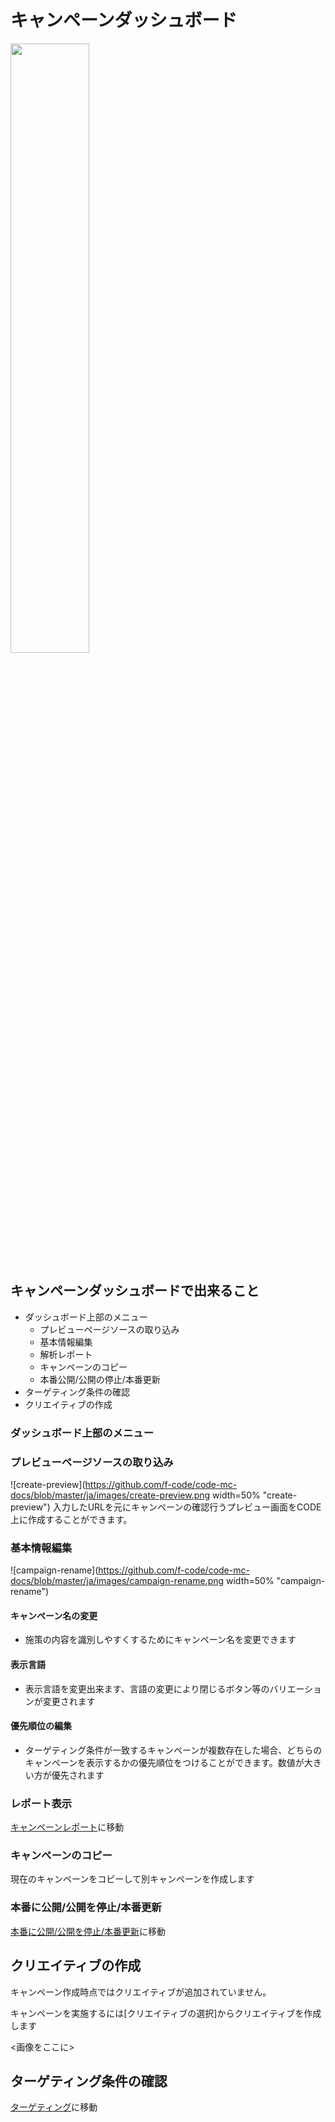 # キャンペーンダッシュボード<WIP>
<img src="https://github.com/f-code/code-mc-docs/blob/master/ja/images/dashboard.png" width=50%>

## キャンペーンダッシュボードで出来ること

* ダッシュボード上部のメニュー
  * プレビューページソースの取り込み
  * 基本情報編集
  * 解析レポート
  * キャンペーンのコピー
  * 本番公開/公開の停止/本番更新
* ターゲティング条件の確認
* クリエイティブの作成


### ダッシュボード上部のメニュー
### プレビューページソースの取り込み
![create-preview](https://github.com/f-code/code-mc-docs/blob/master/ja/images/create-preview.png width=50% "create-preview")
入力したURLを元にキャンペーンの確認行うプレビュー画面をCODE上に作成することができます。

###  基本情報編集
![campaign-rename](https://github.com/f-code/code-mc-docs/blob/master/ja/images/campaign-rename.png width=50% "campaign-rename")

#### キャンペーン名の変更
* 施策の内容を識別しやすくするためにキャンペーン名を変更できます
#### 表示言語
* 表示言語を変更出来ます、言語の変更により閉じるボタン等のバリエーションが変更されます
#### 優先順位の編集
* ターゲティング条件が一致するキャンペーンが複数存在した場合、どちらのキャンペーンを表示するかの優先順位をつけることができます。数値が大きい方が優先されます

###  レポート表示
[キャンペーンレポート](.report.md)に移動

###  キャンペーンのコピー
現在のキャンペーンをコピーして別キャンペーンを作成します

###  本番に公開/公開を停止/本番更新
[本番に公開/公開を停止/本番更新](.release-stop-update.md)に移動


## クリエイティブの作成
キャンペーン作成時点ではクリエイティブが追加されていません。

キャンペーンを実施するには[クリエイティブの選択]からクリエイティブを作成します

<画像をここに>


## ターゲティング条件の確認
[ターゲティング](./targeting.md)に移動


